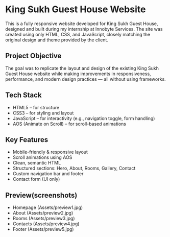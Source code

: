 #  King Sukh Guest House Website

This is a fully responsive website developed for King Sukh Guest House, designed and built during my internship at Innobyte Services. The site was created using only HTML, CSS, and JavaScript, closely matching the original design and theme provided by the client.

##  Project Objective

The goal was to replicate the layout and design of the existing King Sukh Guest House website while making improvements in responsiveness, performance, and modern design practices — all without using frameworks.

##  Tech Stack

- HTML5 – for structure  
- CSS3 – for styling and layout  
- JavaScript – for interactivity (e.g., navigation toggle, form handling)  
- AOS (Animate on Scroll) – for scroll-based animations

##  Key Features

-  Mobile-friendly & responsive layout  
-  Scroll animations using AOS  
-  Clean, semantic HTML  
-  Structured sections: Hero, About, Rooms, Gallery, Contact  
-  Custom navigation bar and footer  
-  Contact form (UI only)

##  Preview(screenshots)

- Homepage (Assets/preview1.jpg)
- About (Assets/preview2.jpg)
- Rooms (Assets/preview3.jpg)
- Contacts (Assets/preview4.jpg)
- Footer (Assets/preview5.jpg)
  
